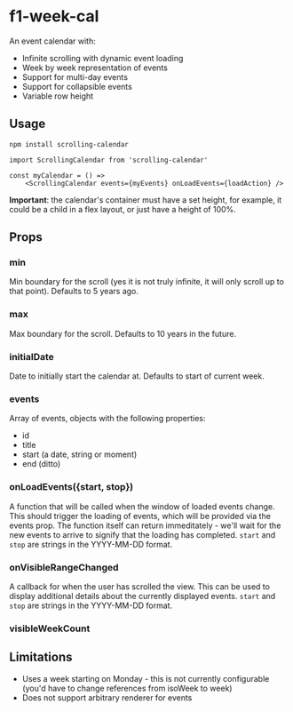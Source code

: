 # f1-week-cal

An event calendar with:

 * Infinite scrolling with dynamic event loading
 * Week by week representation of events
 * Support for multi-day events
 * Support for collapsible events
 * Variable row height

## Usage

```
npm install scrolling-calendar

import ScrollingCalendar from 'scrolling-calendar'

const myCalendar = () =>
    <ScrollingCalendar events={myEvents} onLoadEvents={loadAction} />
```

**Important**: the calendar's container must have a set height, for example, it could
be a child in a flex layout, or just have a height of 100%.

## Props

### min

Min boundary for the scroll (yes it is not truly infinite, it will only scroll up to that point).
Defaults to 5 years ago.

### max

Max boundary for the scroll.  Defaults to 10 years in the future.

### initialDate

Date to initially start the calendar at.  Defaults to start of current week.

### events

Array of events, objects with the following properties:

 * id
 * title
 * start (a date, string or moment)
 * end (ditto)

### onLoadEvents({start, stop})

A function that will be called when the window of loaded events change.  This should trigger the loading of events, which will be provided via the events prop.  The function itself can return immeditately - we'll wait for the new events to arrive to signify that the loading has completed.
`start` and `stop` are strings in the YYYY-MM-DD format.

### onVisibleRangeChanged

A callback for when the user has scrolled the view.  This can be used to display additional details about the currently displayed events.
`start` and `stop` are strings in the YYYY-MM-DD format.

### visibleWeekCount



## Limitations

 * Uses a week starting on Monday - this is not currently configurable (you'd have to change references from isoWeek to week)
 * Does not support arbitrary renderer for events
